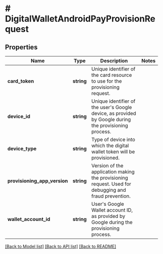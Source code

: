 # # DigitalWalletAndroidPayProvisionRequest

## Properties

Name | Type | Description | Notes
------------ | ------------- | ------------- | -------------
**card_token** | **string** | Unique identifier of the card resource to use for the provisioning request. |
**device_id** | **string** | Unique identifier of the user&#39;s Google device, as provided by Google during the provisioning process. |
**device_type** | **string** | Type of device into which the digital wallet token will be provisioned. |
**provisioning_app_version** | **string** | Version of the application making the provisioning request. Used for debugging and fraud prevention. |
**wallet_account_id** | **string** | User&#39;s Google Wallet account ID, as provided by Google during the provisioning process. |

[[Back to Model list]](../../README.md#models) [[Back to API list]](../../README.md#endpoints) [[Back to README]](../../README.md)
